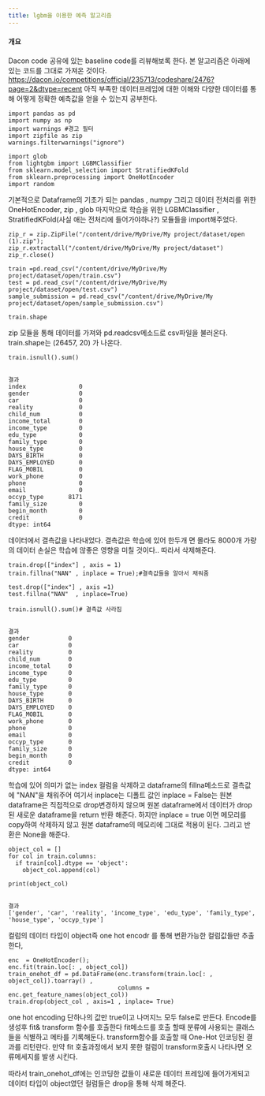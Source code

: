 ```yaml
---
title: lgbm을 이용한 예측 알고리즘
---
```


#### 개요

Dacon code 공유에 있는 baseline code를 리뷰해보록 한다. 본 알고리즘은 아래에 있는 코드를 그대로 가져온 것이다. https://dacon.io/competitions/official/235713/codeshare/2476?page=2&dtype=recent
아직 부족한 데이터프레임에 대한 이해와 다양한 데이터를 통해 어떻게 정확한 예측값을 얻을 수 있는지 공부한다.


```
import pandas as pd
import numpy as np
import warnings #경고 필터
import zipfile as zip
warnings.filterwarnings("ignore")

import glob
from lightgbm import LGBMClassifier
from sklearn.model_selection import StratifiedKFold
from sklearn.preprocessing import OneHotEncoder
import random 
```


기본적으로 Dataframe의 기초가 되는 pandas , numpy 그리고 데이터 전처리를 위한 OneHotEncoder, zip , glob 마지막으로 학습을 
위한 LGBMClassifier , StratifiedKFold(사실 애는 전처리에 들어가야하나?) 모듈들을 import해주었다.


```
zip_r = zip.ZipFile("/content/drive/MyDrive/My project/dataset/open (1).zip");
zip_r.extractall("/content/drive/MyDrive/My project/dataset")
zip_r.close()

train =pd.read_csv("/content/drive/MyDrive/My project/dataset/open/train.csv")
test = pd.read_csv("/content/drive/MyDrive/My project/dataset/open/test.csv")
sample_submission = pd.read_csv("/content/drive/MyDrive/My project/dataset/open/sample_submission.csv")

train.shape
```


zip 모듈을 통해 데이터를 가져와 pd.readcsv메소드로 csv파일을 불러온다. train.shape는 (26457, 20) 가 나온다.


```
train.isnull().sum()


결과
index               0
gender              0
car                 0
reality             0
child_num           0
income_total        0
income_type         0
edu_type            0
family_type         0
house_type          0
DAYS_BIRTH          0
DAYS_EMPLOYED       0
FLAG_MOBIL          0
work_phone          0
phone               0
email               0
occyp_type       8171
family_size         0
begin_month         0
credit              0
dtype: int64
```

데이터에서 결측값을 나타내었다. 결측값은 학습에 있어 한두개 면 몰라도 8000개 가량의 데이터 손실은 학습에 않좋은 영향을 미칠
것이다.. 따라서 삭제해준다.


```
train.drop(["index"] , axis = 1)
train.fillna("NAN" , inplace = True);#결측값들을 알아서 채워줌

test.drop(["index"] , axis =1)
test.fillna("NAN"  , inplace=True)

train.isnull().sum()# 결측값 사라짐


결과
gender           0
car              0
reality          0
child_num        0
income_total     0
income_type      0
edu_type         0
family_type      0
house_type       0
DAYS_BIRTH       0
DAYS_EMPLOYED    0
FLAG_MOBIL       0
work_phone       0
phone            0
email            0
occyp_type       0
family_size      0
begin_month      0
credit           0
dtype: int64
````

학습에 있어 의미가 없는 index 컬럼을 삭제하고 dataframe의 fillna메소드로 결측값에 "NAN"을 채워주어 여기서 inplace는 디폴트 값인 inplace = False는
원본 dataframe은 직접적으로 drop변경하지 않으며 원본 dataframe에서 데이터가 drop된 새로운 dataframe을 return 반환 해준다. 하지만 
inplace = true 이면 메모리를 copy하여 삭제하지 않고 원본 dataframe의 메모리에 그대로 적용이 된다. 그리고 반환은 None을 해준다.


```
object_col = []
for col in train.columns:
  if train[col].dtype == 'object':
    object_col.append(col)
    
print(object_col)


결과
['gender', 'car', 'reality', 'income_type', 'edu_type', 'family_type', 'house_type', 'occyp_type']
```

컬럼의 데이터 타입이 object즉 one hot encodr 를 통해 변환가능한 컬럼값들만 추출한다,


```
enc  = OneHotEncoder();
enc.fit(train.loc[: , object_col])
train_onehot_df = pd.DataFrame(enc.transform(train.loc[: , object_col]).toarray() , 
                               columns = enc.get_feature_names(object_col))
train.drop(object_col , axis=1 , inplace= True)
```

one hot encoding 단하나의 값만 true이고 나머지느 모두 false로 만든다. Encode를 생성후 fit& transform 함수를 호출한다 fit메소드를 
호출 할때 분류에 사용되는 클래스들을 식별하고 메타를 기록해둔다. transform함수를 호출할 때 One-Hot 인코딩된 결과를 리턴란다. 만약 fit
호출과정에서 보지 못한 컬럼이 transform호출시 나타나면 오류메세지를 발생 시킨다.

따라서 train_onehot_df에는 인코딩한 값들이 새로운 데이터 프레임에 들어가게되고 데이터 타입이 object였던 컬럼들은 drop을 통해 삭제 해준다.









